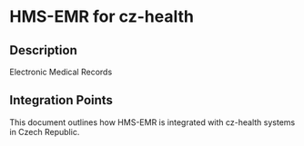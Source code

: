 # HMS-EMR for cz-health

## Description

Electronic Medical Records

## Integration Points

This document outlines how HMS-EMR is integrated with cz-health systems in Czech Republic.
